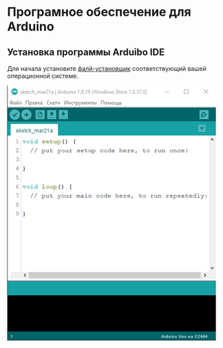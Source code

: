 # Програмное обеспечение для Arduino

## Установка программы Arduibo IDE
Для начала установите [фалй-установщик](https://www.arduino.cc/en/software) соответствующий вашей операционной системе.

<img src="https://github.com/mook003/Triados/blob/main/docs/images/Arduino%20IDE.png.png">
